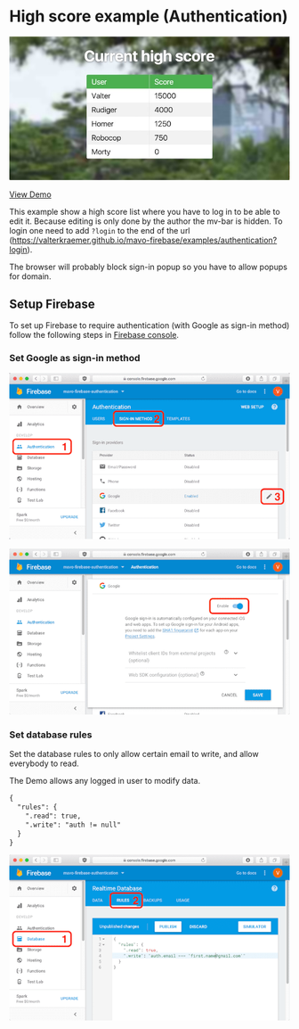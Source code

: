 # High score example (Authentication)

![preview](assets/images/preview.jpg "Preview")

[View Demo](https://valterkraemer.github.io/mavo-firebase/examples/authentication/)

This example show a high score list where you have to log in to be able to edit it. Because editing is only done by the author the mv-bar is hidden. To login one need to add `?login` to the end of the url (https://valterkraemer.github.io/mavo-firebase/examples/authentication?login).

The browser will probably block sign-in popup so you have to allow popups for domain.

## Setup Firebase

To set up Firebase to require authentication (with Google as sign-in method) follow the following steps in [Firebase console](https://console.firebase.google.com).

### Set Google as sign-in method

![1-sign-in-method-1](assets/images/1-sign-in-method-1.png "Sign in method 1")

![2-sign-in-method-2](assets/images/2-sign-in-method-2.png "Sign in method 2")

### Set database rules

Set the database rules to only allow certain email to write, and allow everybody to read.

The Demo allows any logged in user to modify data.

```
{
  "rules": {
    ".read": true,
    ".write": "auth != null"
  }
}
```

![3-write-rules](assets/images/3-write-rules.png "Write rules")

